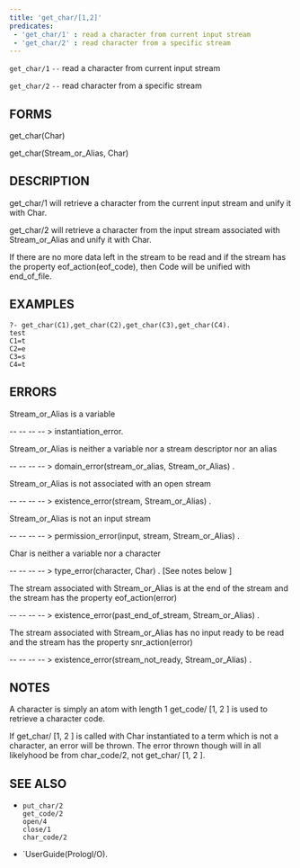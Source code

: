 ```yaml
---
title: 'get_char/[1,2]'
predicates:
 - 'get_char/1' : read a character from current input stream
 - 'get_char/2' : read character from a specific stream
---
```

`get_char/1` `--` read a character from current input stream

`get_char/2` `--` read character from a specific stream


## FORMS

get_char(Char)

get_char(Stream_or_Alias, Char)


## DESCRIPTION

get_char/1 will retrieve a character from the current input stream and unify it with Char.

get_char/2 will retrieve a character from the input stream associated with Stream_or_Alias and unify it with Char.

If there are no more data left in the stream to be read and if the stream has the property eof_action(eof_code), then Code will be unified with end_of_file.


## EXAMPLES

```
?- get_char(C1),get_char(C2),get_char(C3),get_char(C4).
test
C1=t
C2=e
C3=s
C4=t
```

## ERRORS

Stream_or_Alias is a variable

-- -- -- -- &gt; instantiation_error.

Stream_or_Alias is neither a variable nor a stream descriptor nor an alias

-- -- -- -- &gt; domain_error(stream_or_alias, Stream_or_Alias) .

Stream_or_Alias is not associated with an open stream

-- -- -- -- &gt; existence_error(stream, Stream_or_Alias) .

Stream_or_Alias is not an input stream

-- -- -- -- &gt; permission_error(input, stream, Stream_or_Alias) .

Char is neither a variable nor a character

-- -- -- -- &gt; type_error(character, Char) . [See notes below ]

The stream associated with Stream_or_Alias is at the end of the stream and the stream has the property eof_action(error)

-- -- -- -- &gt; existence_error(past_end_of_stream, Stream_or_Alias) .

The stream associated with Stream_or_Alias has no input ready to be read and the stream has the property snr_action(error)

-- -- -- -- &gt; existence_error(stream_not_ready, Stream_or_Alias) .


## NOTES

A character is simply an atom with length 1 get_code/ [1, 2 ] is used to retrieve a character code.

If get_char/ [1, 2 ] is called with Char instantiated to a term which is not a character, an error will be thrown. The error thrown though will in all likelyhood be from char_code/2, not get_char/ [1, 2 ].


## SEE ALSO

- `put_char/2`  
`get_code/2`  
`open/4`  
`close/1`  
`char_code/2`

- `UserGuide(PrologI/O).
